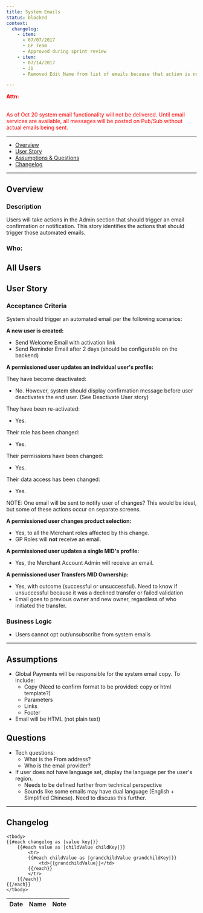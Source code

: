 ```yaml
---
title: System Emails
status: blocked
context:
  changelog:
    - item:
      - 07/07/2017
      - GP Team
      - Approved during sprint review
    - item:
      - 07/14/2017
      - JD
      - Removed Edit Name from list of emails because that action is no longer MVP (Manage Single User)

---
```


<font style="color:#ff0000">
<b>Attn:</b><br/><br/>

As of Oct 20 system email functionality will not be delivered. Until email services are available, all messages will be posted on Pub/Sub without actual emails being sent.
</font>

---

- [Overview](#overview)
- [User Story](#story)
- [Assumptions & Questions](#questions)
- [Changelog](#changelog)

---

## Overview <a name="overview"></a>

### Description
Users will take actions in the Admin section that should trigger an email confirmation or notification. This story identifies the actions that should trigger those automated emails.

### Who:
All Users
--
## User Story <a name="story"></a>

### Acceptance Criteria
System should trigger an automated email per the following scenarios:

**A new user is created:**

* Send Welcome Email with activation link
* Send Reminder Email after 2 days (should be configurable on the backend)


**A permissioned user updates an individual user's profile:**

They have become deactivated:
* No. However, system should display confirmation message before user deactivates the end user. (See Deactivate User story)

They have been re-activated:
* Yes.

Their role has been changed:
* Yes.

Their permissions have been changed:
* Yes.

Their data access has been changed:
* Yes.

NOTE: One email will be sent to notify user of changes? This would be ideal, but some of these actions occur on separate screens.


**A permissioned user changes product selection:**
* Yes, to all the Merchant roles affected by this change.
* GP Roles will **not** receive an email.


**A permissioned user updates a single MID's profile:**
* Yes, the Merchant Account Admin will receive an email.


**A permissioned user Transfers MID Ownership:**
* Yes, with outcome (successful or unsuccessful). Need to know if unsuccessful because it was a declined transfer or failed validation
* Email goes to previous owner and new owner, regardless of who initiated the transfer.


### Business Logic
- Users cannot opt out/unsubscribe from system emails

---

## Assumptions <a name="assumptions"></a>
- Global Payments will be responsible for the system email copy. To include:
    - Copy (Need to confirm format to be provided: copy or html template?)
    - Parameters
    - Links
    - Footer
- Email will be HTML (not plain text)

## Questions

* Tech questions:
	* What is the From address?
	* Who is the email provider?
* If user does not have language set, display the language per the user's region.
	* Needs to be defined further from technical perspective
	* Sounds like some emails may have dual language (English + Simplified Chinese). Need to discuss this further.

---

## Changelog <a name="changelog"></a>

<table>
	<thead>
		<th>Date</th>
		<th>Name</th>
		<th>Note</th>
	</thead>

	<tbody>
	{{#each changelog as |value key|}}
		{{#each value as |childValue childKey|}}
			<tr>
			{{#each childValue as |grandchildValue grandchildKey|}}
				<td>{{grandchildValue}}</td>
			{{/each}}		
			</tr>
		{{/each}}
	{{/each}}
	</tbody>
</table>

